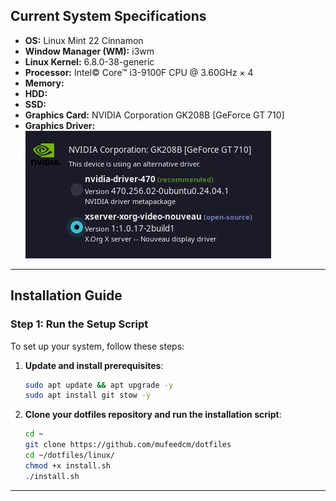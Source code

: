 ## Current System Specifications

- **OS:** Linux Mint 22 Cinnamon
- **Window Manager (WM):** i3wm
- **Linux Kernel:** 6.8.0-38-generic
- **Processor:** Intel© Core™ i3-9100F CPU @ 3.60GHz × 4
- **Memory:**  
- **HDD:** 
- **SSD:** 
- **Graphics Card:** NVIDIA Corporation GK208B [GeForce GT 710]
- **Graphics Driver:** ![Graphics Driver](./graphics_driver.jpg)

---

## Installation Guide

### Step 1: Run the Setup Script

To set up your system, follow these steps:

1. **Update and install prerequisites**:
    ```bash
    sudo apt update && apt upgrade -y
    sudo apt install git stow -y
    ```

2. **Clone your dotfiles repository and run the installation script**:
    ```bash
    cd ~
    git clone https://github.com/mufeedcm/dotfiles
    cd ~/dotfiles/linux/
    chmod +x install.sh
    ./install.sh
    ```
---
